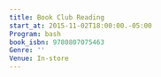 ```yaml
---
title: Book Club Reading
start_at: 2015-11-02T18:00:00.-05:00
Program: bash
book_isbn: 9780807075463
Genre: ''
Venue: In-store
---
```

